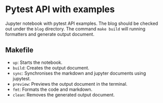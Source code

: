 # Pytest API with examples

Jupyter notebook with pytest API examples. The blog should be checked out under
the `blog` directory. The command `make build` will running formatters and
generate output document.

## Makefile

- `up`: Starts the notebook.
- `build`: Creates the output document.
- `sync`: Synchronises the markdown and jupyter documents using jupytest.
- `preview`: Previews the output document in the terminal.
- `fmt`: Formats the code and markdown.
- `clean`: Removes the generated output document.
